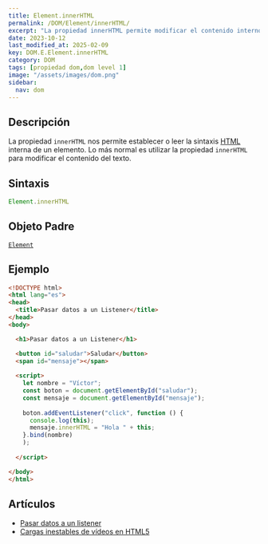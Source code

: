 ```yaml
---
title: Element.innerHTML
permalink: /DOM/Element/innerHTML/
excerpt: "La propiedad innerHTML permite modificar el contenido interno de un elemento HTML."
date: 2023-10-12
last_modified_at: 2025-02-09
key: DOM.E.Element.innerHTML
category: DOM
tags: [propiedad dom,dom level 1]
image: "/assets/images/dom.png"
sidebar:
  nav: dom
---
```


## Descripción


La propiedad `innerHTML` nos permite establecer o leer la sintaxis [HTML](https://www.manualweb.net/html/) interna de un elemento. Lo más normal es utilizar la propiedad `innerHTML` para modificar el contenido del texto.


## Sintaxis


```javascript
Element.innerHTML
```


## Objeto Padre


[`Element`](https://www.w3api.com/DOM/Element/)


## Ejemplo


```html
<!DOCTYPE html>
<html lang="es">
<head>
  <title>Pasar datos a un Listener</title>
</head>
<body>

  <h1>Pasar datos a un Listener</h1>

  <button id="saludar">Saludar</button>
  <span id="mensaje"></span>
  
  <script>
    let nombre = "Víctor";
    const boton = document.getElementById("saludar");
    const mensaje = document.getElementById("mensaje");
    
    boton.addEventListener("click", function () {
      console.log(this);
      mensaje.innerHTML = "Hola " + this;
    }.bind(nombre)
    );
      
  </script>

</body>
</html>
```


## Artículos

- [Pasar datos a un listener](https://lineadecodigo.com/dom/pasar-datos-a-un-listener/)
- [Cargas inestables de vídeos en HTML5](https://lineadecodigo.com/html5/cargas-inestables-de-videos-en-html5/)
